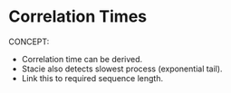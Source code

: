 # Correlation Times

CONCEPT:

- Correlation time can be derived.
- Stacie also detects slowest process (exponential tail).
- Link this to required sequence length.

